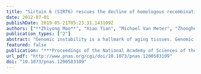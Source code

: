 ```yaml
---
title: "Sirtuin 6 (SIRT6) rescues the decline of homologous recombination repair during replicative senescence."
date: 2012-07-01
publishDate: 2019-05-21T05:23:31.143109Z
authors: ["**Zhiyong Mao**", "Xiao Tian", "Michael Van Meter", "Zhonghe Ke", "Vera Gorbunova", "Andrei Seluanov"]
publication_types: ["2"]
abstract: "Genomic instability is a hallmark of aging tissues. Genomic instability may arise from the inefficient or aberrant function of DNA double-stranded break (DSB) repair. DSBs are repaired by homologous recombination (HR) and nonhomologous DNA end joining (NHEJ). HR is a precise pathway, whereas NHEJ frequently leads to deletions or insertions at the repair site. Here, we used normal human fibroblasts with a chromosomally integrated HR reporter cassette to examine the changes in HR efficiency as cells progress to replicative senescence. We show that HR declines sharply with increasing replicative age, with an up to 38-fold decrease in efficiency in presenescent cells relative to young cells. This decline is not explained by a reduction of the number of cells in S/G(2)/M stage as presenescent cells are actively dividing. Expression of proteins involved in HR such as Rad51, Rad51C, Rad52, NBS1, and Sirtuin 6 (SIRT6) diminished with cellular senescence. Supplementation of Rad51, Rad51C, Rad52, and NBS1 proteins, either individually or in combination, did not rescue the senescence-related decline of HR. However, overexpression of SIRT6 in \"middle-aged\" and presenescent cells strongly stimulated HR repair, and this effect was dependent on mono-ADP ribosylation activity of poly(ADP-ribose) polymerase (PARP1). These results suggest that in aging cells, the precise HR pathway becomes repressed giving way to a more error-prone NHEJ pathway. These changes in the processing of DSBs may contribute to age-related genomic instability and a higher incidence of cancer with age. SIRT6 activation provides a potential therapeutic strategy to prevent the decline in genome maintenance."
featured: false
publication: "***Proceedings of the National Academy of Sciences of the United States of America***"
url_pdf: "http://www.pnas.org/cgi/doi/10.1073/pnas.1200583109"
doi: "10.1073/pnas.1200583109"
---
```


